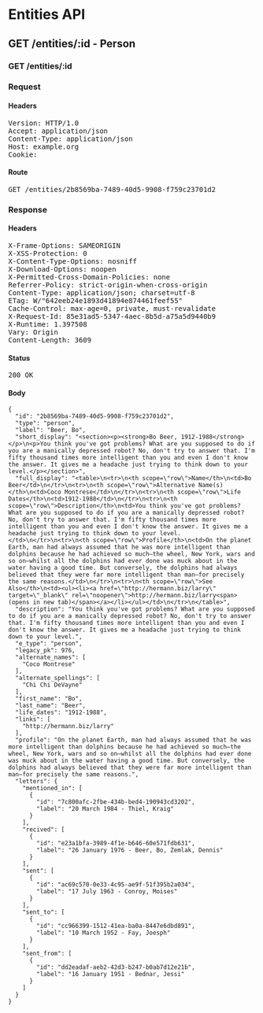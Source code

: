 # Entities API



## GET /entities/:id - Person

### GET /entities/:id
### Request

#### Headers

<pre>Version: HTTP/1.0
Accept: application/json
Content-Type: application/json
Host: example.org
Cookie: </pre>

#### Route

<pre>GET /entities/2b8569ba-7489-40d5-9908-f759c23701d2</pre>

### Response

#### Headers

<pre>X-Frame-Options: SAMEORIGIN
X-XSS-Protection: 0
X-Content-Type-Options: nosniff
X-Download-Options: noopen
X-Permitted-Cross-Domain-Policies: none
Referrer-Policy: strict-origin-when-cross-origin
Content-Type: application/json; charset=utf-8
ETag: W/&quot;642eeb24e1893d41894e874461feef55&quot;
Cache-Control: max-age=0, private, must-revalidate
X-Request-Id: 85e31ad5-5347-4aec-8b5d-a75a5d9440b9
X-Runtime: 1.397508
Vary: Origin
Content-Length: 3609</pre>

#### Status

<pre>200 OK</pre>

#### Body

~~~
{
  "id": "2b8569ba-7489-40d5-9908-f759c23701d2",
  "type": "person",
  "label": "Beer, Bo",
  "short_display": "<section><p><strong>Bo Beer, 1912-1988</strong></p>\n<p>You think you've got problems? What are you supposed to do if you are a manically depressed robot? No, don't try to answer that. I'm fifty thousand times more intelligent than you and even I don't know the answer. It gives me a headache just trying to think down to your level.</p></section>",
  "full_display": "<table>\n<tr>\n<th scope=\"row\">Name</th>\n<td>Bo Beer</td>\n</tr>\n<tr>\n<th scope=\"row\">Alternative Name(s)</th>\n<td>Coco Montrese</td>\n</tr>\n<tr>\n<th scope=\"row\">Life Dates</th>\n<td>1912-1988</td>\n</tr>\n<tr>\n<th scope=\"row\">Description</th>\n<td>You think you've got problems? What are you supposed to do if you are a manically depressed robot? No, don't try to answer that. I'm fifty thousand times more intelligent than you and even I don't know the answer. It gives me a headache just trying to think down to your level.</td>\n</tr>\n<tr>\n<th scope=\"row\">Profile</th>\n<td>On the planet Earth, man had always assumed that he was more intelligent than dolphins because he had achieved so much—the wheel, New York, wars and so on—whilst all the dolphins had ever done was muck about in the water having a good time. But conversely, the dolphins had always believed that they were far more intelligent than man—for precisely the same reasons.</td>\n</tr>\n<tr>\n<th scope=\"row\">See Also</th>\n<td><ul><li><a href=\"http://hermann.biz/larry\" target=\"_blank\" rel=\"noopener\">http://hermann.biz/larry<span>(opens in new tab)</span></a></li></ul></td>\n</tr>\n</table>",
  "description": "You think you've got problems? What are you supposed to do if you are a manically depressed robot? No, don't try to answer that. I'm fifty thousand times more intelligent than you and even I don't know the answer. It gives me a headache just trying to think down to your level.",
  "e_type": "person",
  "legacy_pk": 976,
  "alternate_names": [
    "Coco Montrese"
  ],
  "alternate_spellings": [
    "Chi Chi DeVayne"
  ],
  "first_name": "Bo",
  "last_name": "Beer",
  "life_dates": "1912-1988",
  "links": [
    "http://hermann.biz/larry"
  ],
  "profile": "On the planet Earth, man had always assumed that he was more intelligent than dolphins because he had achieved so much—the wheel, New York, wars and so on—whilst all the dolphins had ever done was muck about in the water having a good time. But conversely, the dolphins had always believed that they were far more intelligent than man—for precisely the same reasons.",
  "letters": {
    "mentioned_in": [
      {
        "id": "7c800afc-2fbe-434b-bed4-190943cd3202",
        "label": "20 March 1984 - Thiel, Kraig"
      }
    ],
    "recived": [
      {
        "id": "e23a1bfa-3989-4f1e-b646-60e571fdb631",
        "label": "26 January 1976 - Beer, Bo, Zemlak, Dennis"
      }
    ],
    "sent": [
      {
        "id": "ac69c570-0e33-4c95-ae9f-51f395b2a034",
        "label": "17 July 1963 - Conroy, Moises"
      }
    ],
    "sent_to": [
      {
        "id": "cc966399-1512-41ea-ba0a-8447e6dbd891",
        "label": "10 March 1952 - Fay, Joesph"
      }
    ],
    "sent_from": [
      {
        "id": "dd2eadaf-aeb2-42d3-b247-b0ab7d12e21b",
        "label": "16 January 1951 - Bednar, Jessi"
      }
    ]
  }
}
~~~

